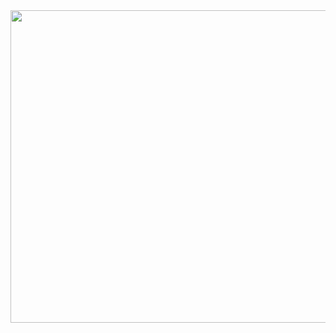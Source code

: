 <img align="center" width="1000" height="500" src=(https://s3.amazonaws.com/sr-marketplace-prod/wp-content/uploads/2015/08/hackerrank.jpg)>
